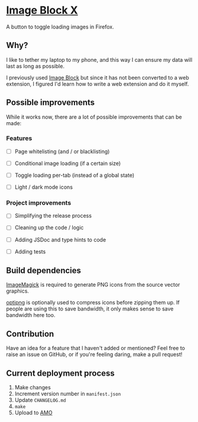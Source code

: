# [Image Block X](https://addons.mozilla.org/en-US/firefox/addon/image-block-x/)

A button to toggle loading images in Firefox.


## Why?

I like to tether my laptop to my phone, and this way I can ensure my
data will last as long as possible.

I previously used
[Image Block](https://addons.mozilla.org/en-US/firefox/addon/image-block/)
but since it has not been converted to a web extension, I figured I'd learn
how to write a web extension and do it myself.


## Possible improvements

While it works now, there are a lot of possible improvements that can be made:


### Features

- [ ] Page whitelisting (and / or blacklisting)
- [ ] Conditional image loading (if a certain size)
- [ ] Toggle loading per-tab (instead of a global state)
- [ ] Light / dark mode icons


### Project improvements

- [ ] Simplifying the release process
- [ ] Cleaning up the code / logic
- [ ] Adding JSDoc and type hints to code
- [ ] Adding tests


## Build dependencies

[ImageMagick](https://www.imagemagick.org/script/index.php) is required to
generate PNG icons from the source vector graphics.

[optipng](http://optipng.sourceforge.net/) is optionally used to compress
icons before zipping them up. If people are using this to save bandwidth, it
only makes sense to save bandwidth here too.


## Contribution

Have an idea for a feature that I haven't added or mentioned? Feel free to
raise an issue on GitHub, or if you're feeling daring, make a pull request!


## Current deployment process

1. Make changes
2. Increment version number in `manifest.json`
3. Update `CHANGELOG.md`
4. `make`
5. Upload to [AMO](https://addons.mozilla.org/en-US/developers/addon/image-block-x/versions/submit/)
